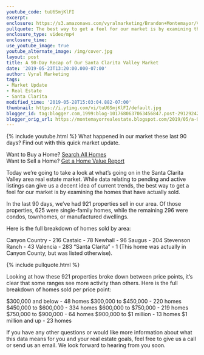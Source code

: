 ```yaml
---
youtube_code: tuU6SmjKlFI
excerpt:
enclosure: https://s3.amazonaws.com/vyralmarketing/Brandon+Montemayor/Videos/Santa+Clarita+Valley+Real+Estate+-+A+90-Day+Recap+of+Our+Santa+Clarita+Valley+Market.mp4
pullquote: The best way to get a feel for our market is by examining the homes that have actually sold.
enclosure_type: video/mp4
enclosure_time:
use_youtube_image: true
youtube_alternate_image: /img/cover.jpg
layout: post
title: A 90-Day Recap of Our Santa Clarita Valley Market
date: '2019-05-23T13:20:00.000-07:00'
author: Vyral Marketing
tags:
- Market Update
- Real Estate
- Santa Clarita
modified_time: '2019-05-28T15:03:04.882-07:00'
thumbnail: https://i.ytimg.com/vi/tuU6SmjKlFI/default.jpg
blogger_id: tag:blogger.com,1999:blog-1017680637063456847.post-2912924202048816565
blogger_orig_url: https://montemayorrealestate.blogspot.com/2019/05/a-90-day-recap-of-our-santa-clarita.html
---
```

{% include youtube.html %}
What happened in our market these last 90 days?
Find out with this quick market update.

<div class="post-cta">
Want to Buy a Home? <a href="http://myscvhomefinder.com/search#?q_limit=36&q_prioritize=agents.0.id=F207098400%7Coffice.id=FF7000252&mlsId=347&status=1%7C3&q_sort=createdAt-&q_offset=0" target="_blank">Search All Homes</a><br>
Want to Sell a Home? <a href="http://myscvhomefinder.com/home_value" target="_blank">Get a Home Value Report</a>
</div>

Today we’re going to take a look at what’s going on in the Santa Clarita Valley area real estate market. While data relating to pending and active listings can give us a decent idea of current trends, the best way to get a feel for our market is by examining the homes that have actually sold.

In the last 90 days, we’ve had 921 properties sell in our area. Of those properties, 625 were single-family homes, while the remaining 296 were condos, townhomes, or manufactured dwellings.

Here is the full breakdown of homes sold by area:

Canyon Country - 216
Castaic - 78
Newhall - 96
Saugus - 204
Stevenson Ranch - 43
Valencia - 283
“Santa Clarita” - 1 (This home was actually in Canyon County, but was listed otherwise).

{% include pullquote.html %}

Looking at how these 921 properties broke down between price points, it’s clear that some ranges see more activity than others. Here is the full breakdown of homes sold per price point:

$300,000 and below - 48 homes
$300,000 to $450,000 - 220 homes
$450,000 to $600,000 - 334 homes
$600,000 to $750,000 - 219 homes
$750,000 to $900,000 - 64 homes
$900,000 to $1 million - 13 homes
$1 million and up - 23 homes

If you have any other questions or would like more information about what this data means for you and your real estate goals, feel free to give us a call or send us an email. We look forward to hearing from you soon.
